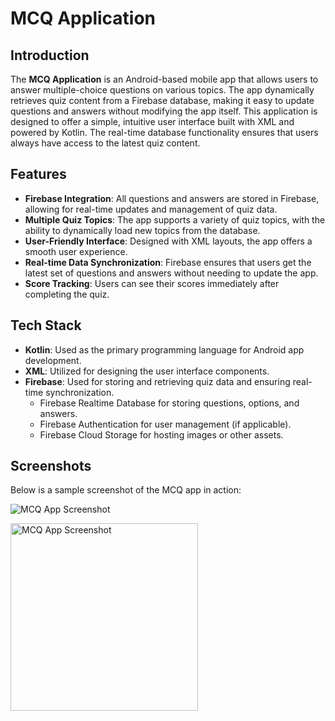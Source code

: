 # MCQ Application

## Introduction
The **MCQ Application** is an Android-based mobile app that allows users to answer multiple-choice questions on various topics. The app dynamically retrieves quiz content from a Firebase database, making it easy to update questions and answers without modifying the app itself. This application is designed to offer a simple, intuitive user interface built with XML and powered by Kotlin. The real-time database functionality ensures that users always have access to the latest quiz content.

## Features
- **Firebase Integration**: All questions and answers are stored in Firebase, allowing for real-time updates and management of quiz data.
- **Multiple Quiz Topics**: The app supports a variety of quiz topics, with the ability to dynamically load new topics from the database.
- **User-Friendly Interface**: Designed with XML layouts, the app offers a smooth user experience.
- **Real-time Data Synchronization**: Firebase ensures that users get the latest set of questions and answers without needing to update the app.
- **Score Tracking**: Users can see their scores immediately after completing the quiz.

## Tech Stack
- **Kotlin**: Used as the primary programming language for Android app development.
- **XML**: Utilized for designing the user interface components.
- **Firebase**: Used for storing and retrieving quiz data and ensuring real-time synchronization.
    - Firebase Realtime Database for storing questions, options, and answers.
    - Firebase Authentication for user management (if applicable).
    - Firebase Cloud Storage for hosting images or other assets.

## Screenshots
Below is a sample screenshot of the MCQ app in action:

![MCQ App Screenshot](path-to-image.png)

<!-- You can manage image size like this -->
<img src="path-to-image.png" alt="MCQ App Screenshot" width="300">
